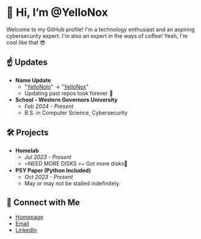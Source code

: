# 👋 Hi, I’m @YelloNox
  
Welcome to my GitHub profile! I'm a technology enthusiast and an aspiring cybersecurity expert. I'm also an expert in the ways of coffee! Yeah, I'm cool like that 😎

## ☝️ Updates

- **Name Update**
  - "[YelloNolo](yellonolo.md)" -> "[YelloNox](yellonox.md)"
  - Updating past repos took forever 🥲
- **School - Western Governors University**
  - *Feb 2024 - Present*
  - B.S. in Computer Science, Cybersecurity

## 🛠️ Projects
- **Homelab**
  - *Jul 2023 - Present*
  - ~NEED MORE DISKS 💀~ Got more disks👏
- **PSY Paper (Python Included)**
  - *Oct 2023 - Present*
  - May or may not be stalled indefinitely.

## 📧 Connect with Me
- [Homepage](https://yellonox.com/)
- [Email](mailto:amurphy@yello.page?subject=From%20GitHub)
- [LinkedIn](https://www.linkedin.com/in/alecmurp)
